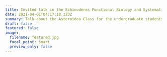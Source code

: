 ```yaml
---
title: Invited talk in the Echinoderms Functional Biology and Systematics course at the Universidade Estadual de Feira de Santana (UEFS) 
date: 2021-04-01T04:17:18.323Z
summary: Talk about the Asteroidea Class for the undergraduate students
draft: false
featured: false
image:
  filename: featured.jpg
  focal_point: Smart
  preview_only: false
---
```


